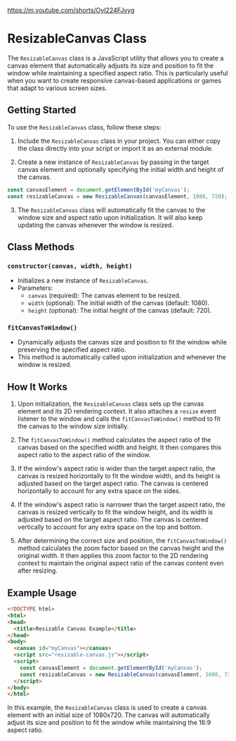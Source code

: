 https://m.youtube.com/shorts/OyI224FJvyg

# ResizableCanvas Class

The `ResizableCanvas` class is a JavaScript utility that allows you to create a canvas element that automatically adjusts its size and position to fit the window while maintaining a specified aspect ratio. This is particularly useful when you want to create responsive canvas-based applications or games that adapt to various screen sizes.

## Getting Started

To use the `ResizableCanvas` class, follow these steps:

1. Include the `ResizableCanvas` class in your project. You can either copy the class directly into your script or import it as an external module.

2. Create a new instance of `ResizableCanvas` by passing in the target canvas element and optionally specifying the initial width and height of the canvas.

```javascript
const canvasElement = document.getElementById('myCanvas');
const resizableCanvas = new ResizableCanvas(canvasElement, 1080, 720);
```

3. The `ResizableCanvas` class will automatically fit the canvas to the window size and aspect ratio upon initialization. It will also keep updating the canvas whenever the window is resized.

## Class Methods

### `constructor(canvas, width, height)`

- Initializes a new instance of `ResizableCanvas`.
- Parameters:
  - `canvas` (required): The canvas element to be resized.
  - `width` (optional): The initial width of the canvas (default: 1080).
  - `height` (optional): The initial height of the canvas (default: 720).

### `fitCanvasToWindow()`

- Dynamically adjusts the canvas size and position to fit the window while preserving the specified aspect ratio.
- This method is automatically called upon initialization and whenever the window is resized.

## How It Works

1. Upon initialization, the `ResizableCanvas` class sets up the canvas element and its 2D rendering context. It also attaches a `resize` event listener to the window and calls the `fitCanvasToWindow()` method to fit the canvas to the window size initially.

2. The `fitCanvasToWindow()` method calculates the aspect ratio of the canvas based on the specified width and height. It then compares this aspect ratio to the aspect ratio of the window.

3. If the window's aspect ratio is wider than the target aspect ratio, the canvas is resized horizontally to fit the window width, and its height is adjusted based on the target aspect ratio. The canvas is centered horizontally to account for any extra space on the sides.

4. If the window's aspect ratio is narrower than the target aspect ratio, the canvas is resized vertically to fit the window height, and its width is adjusted based on the target aspect ratio. The canvas is centered vertically to account for any extra space on the top and bottom.

5. After determining the correct size and position, the `fitCanvasToWindow()` method calculates the zoom factor based on the canvas height and the original width. It then applies this zoom factor to the 2D rendering context to maintain the original aspect ratio of the canvas content even after resizing.

## Example Usage

```html
<!DOCTYPE html>
<html>
<head>
  <title>Resizable Canvas Example</title>
</head>
<body>
  <canvas id="myCanvas"></canvas>
  <script src="resizable-canvas.js"></script>
  <script>
    const canvasElement = document.getElementById('myCanvas');
    const resizableCanvas = new ResizableCanvas(canvasElement, 1080, 720);
  </script>
</body>
</html>
```

In this example, the `ResizableCanvas` class is used to create a canvas element with an initial size of 1080x720. The canvas will automatically adjust its size and position to fit the window while maintaining the 16:9 aspect ratio.
